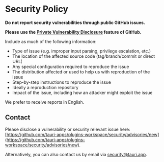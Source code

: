 # Security Policy

**Do not report security vulnerabilities through public GitHub issues.**

**Please use the [Private Vulnerability Disclosure](https://docs.github.com/en/code-security/security-advisories/guidance-on-reporting-and-writing-information-about-vulnerabilities/privately-reporting-a-security-vulnerability#privately-reporting-a-security-vulnerability) feature of GitHub.**

Include as much of the following information:

- Type of issue (e.g. improper input parsing, privilege escalation, etc.)
- The location of the affected source code (tag/branch/commit or direct URL)
- Any special configuration required to reproduce the issue
- The distribution affected or used to help us with reproduction of the issue
- Step-by-step instructions to reproduce the issue
- Ideally a reproduction repository
- Impact of the issue, including how an attacker might exploit the issue

We prefer to receive reports in English.

## Contact

Please disclose a vulnerability or security relevant issue here: [https://github.com/tauri-apps/plugins-workspace/security/advisories/new](https://github.com/tauri-apps/plugins-workspace/security/advisories/new).

Alternatively, you can also contact us by email via [security@tauri.app](mailto:security@tauri.app).

